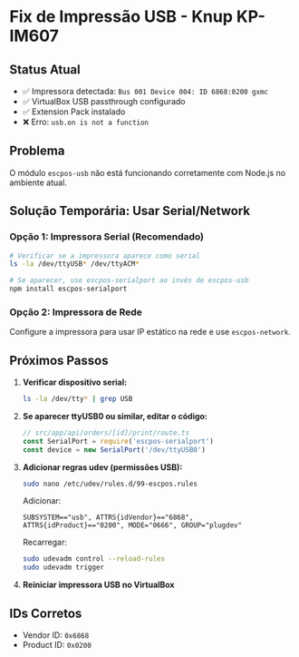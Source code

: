 # Fix de Impressão USB - Knup KP-IM607

## Status Atual
- ✅ Impressora detectada: `Bus 001 Device 004: ID 6868:0200 gxmc`
- ✅ VirtualBox USB passthrough configurado
- ✅ Extension Pack instalado
- ❌ Erro: `usb.on is not a function`

## Problema
O módulo `escpos-usb` não está funcionando corretamente com Node.js no ambiente atual.

## Solução Temporária: Usar Serial/Network

### Opção 1: Impressora Serial (Recomendado)
```bash
# Verificar se a impressora aparece como serial
ls -la /dev/ttyUSB* /dev/ttyACM*

# Se aparecer, use escpos-serialport ao invés de escpos-usb
npm install escpos-serialport
```

### Opção 2: Impressora de Rede
Configure a impressora para usar IP estático na rede e use `escpos-network`.

## Próximos Passos

1. **Verificar dispositivo serial:**
   ```bash
   ls -la /dev/tty* | grep USB
   ```

2. **Se aparecer ttyUSB0 ou similar, editar o código:**
   ```typescript
   // src/app/api/orders/[id]/print/route.ts
   const SerialPort = require('escpos-serialport')
   const device = new SerialPort('/dev/ttyUSB0')
   ```

3. **Adicionar regras udev (permissões USB):**
   ```bash
   sudo nano /etc/udev/rules.d/99-escpos.rules
   ```

   Adicionar:
   ```
   SUBSYSTEM=="usb", ATTRS{idVendor}=="6868", ATTRS{idProduct}=="0200", MODE="0666", GROUP="plugdev"
   ```

   Recarregar:
   ```bash
   sudo udevadm control --reload-rules
   sudo udevadm trigger
   ```

4. **Reiniciar impressora USB no VirtualBox**

## IDs Corretos
- Vendor ID: `0x6868`
- Product ID: `0x0200`
